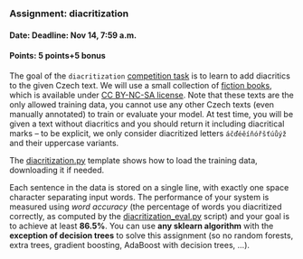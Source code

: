 ### Assignment: diacritization
#### Date: Deadline: Nov 14, 7:59 a.m.
#### Points: 5 points+5 bonus

The goal of the `diacritization` [competition task](https://ufal.mff.cuni.cz/courses/npfl129/2223-winter#competitions)
is to learn to add diacritics to the given Czech text. We will use a small
collection of [fiction books](https://ufal.mff.cuni.cz/~straka/courses/npfl129/2223/datasets/fiction-train.txt),
which is available under [CC BY-NC-SA license](https://ufal.mff.cuni.cz/~straka/courses/npfl129/2223/datasets/fiction-train.LICENSE).
Note that these texts are the only allowed training data, you cannot use any
other Czech texts (even manually annotated) to train or evaluate your model.
At test time, you will be given a text without diacritics and you should return
it including diacritical marks – to be explicit, we only consider diacritized
letters `áčďéěíňóřšťúůýž` and their uppercase variants.

The [diacritization.py](https://github.com/ufal/npfl129/tree/master/labs/05/diacritization.py)
template shows how to load the training data, downloading it if needed.

Each sentence in the data is stored on a single line, with exactly one
space character separating input words. The performance of your system is
measured using _word accuracy_ (the percentage of words you diacritized
correctly, as computed by the
[diacritization_eval.py](https://github.com/ufal/npfl129/tree/master/labs/05/diacritization_eval.py)
script) and your goal is to achieve at least **86.5%**. You can use **any sklearn
algorithm** with the **exception of decision trees** to solve this assignment (so no
random forests, extra trees, gradient boosting, AdaBoost with decision trees, …).
